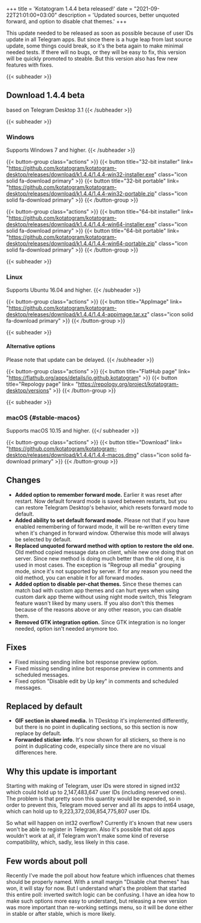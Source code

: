 +++
title = 'Kotatogram 1.4.4 beta released!'
date = "2021-09-22T21:01:00+03:00"
description = 'Updated sources, better unquoted forward, and option to disable chat themes.'
+++

This update needed to be released as soon as possible because of user IDs update in all Telegram apps. But since there is a huge leap from last source update, some things could break, so it's the beta again to make minimal needed tests. If there will no bugs, or they will be easy to fix, this version will be quickly promoted to steable. But this version also has few new features with fixes.

{{< subheader >}}
## Download 1.4.4 beta
based on Telegram Desktop 3.1
{{< /subheader >}}

{{< subheader >}}
### Windows
Supports Windows 7 and higher. 
{{< /subheader >}}

{{< button-group class="actions" >}}
    {{< button title="32-bit installer" link= "https://github.com/kotatogram/kotatogram-desktop/releases/download/k1.4.4/1.4.4-win32-installer.exe" class="icon solid fa-download primary" >}}
    {{< button title="32-bit portable" link= "https://github.com/kotatogram/kotatogram-desktop/releases/download/k1.4.4/1.4.4-win32-portable.zip" class="icon solid fa-download primary" >}}
{{< /button-group >}}

{{< button-group class="actions" >}}
    {{< button title="64-bit installer" link= "https://github.com/kotatogram/kotatogram-desktop/releases/download/k1.4.4/1.4.4-win64-installer.exe" class="icon solid fa-download primary" >}}
    {{< button title="64-bit portable" link= "https://github.com/kotatogram/kotatogram-desktop/releases/download/k1.4.4/1.4.4-win64-portable.zip" class="icon solid fa-download primary" >}}
{{< /button-group >}}

{{< subheader >}}
### Linux
Supports Ubuntu 16.04 and higher. 
{{< /subheader >}}

{{< button-group class="actions" >}}
    {{< button title="AppImage" link= "https://github.com/kotatogram/kotatogram-desktop/releases/download/k1.4.4/1.4.4-appimage.tar.xz" class="icon solid fa-download primary" >}}
{{< /button-group >}}

{{< subheader >}}
#### Alternative options
Please note that update can be delayed.
{{< /subheader >}}

{{< button-group class="actions" >}}
    {{< button title="FlatHub page" link= "https://flathub.org/apps/details/io.github.kotatogram" >}}
    {{< button title="Repology page" link= "https://repology.org/project/kotatogram-desktop/versions" >}}
{{< /button-group >}}

{{< subheader >}}
### macOS {#stable-macos}
Supports macOS 10.15 and higher. 
{{</ subheader >}}

{{< button-group class="actions" >}}
    {{< button title="Download" link= "https://github.com/kotatogram/kotatogram-desktop/releases/download/k1.4.4/1.4.4-macos.dmg" class="icon solid fa-download primary" >}}
{{< /button-group >}}


## Changes

* **Added option to remember forward mode.** Earlier it was reset after restart. Now default forward mode is saved between restarts, but you can restore Telegram Desktop's behavior, which resets forward mode to default.
* **Added ability to set default forward mode.** Please not that if you have enabled remembering of forward mode, it will be re-written every time when it's changed in forward window. Otherwise this mode will always be selected by default.
* **Replaced unquoted forward method with option to restore the old one.** Old method copied message data on client, while new one doing that on server. Since new method is doing much better than the old one, it is used in most cases. The exception is "Regroup all media" grouping mode, since it's not supported by server. If for any reason you need the old method, you can enable it for all forward modes.
* **Added option to disable per-chat themes.** Since these themes can match bad with custom app themes and can hurt eyes when using custom dark app theme without using night mode switch, this Telegram feature wasn't liked by many users. If you also don't this themes because of the reasons above or any other reason, you can disable them.
* **Removed GTK integration option.** Since GTK integration is no longer needed, option isn't needed anymore too.

## Fixes

* Fixed missing sending inline bot response preview option.
* Fixed missing sending inline bot response preview in comments and scheduled messages.
* Fixed option "Disable edit by Up key" in comments and scheduled messages.

## Replaced by default

* **GIF section in shared media.** In TDesktop it's implemented differently, but there is no point in duplicating sections, so this section is now replace by default.
* **Forwarded sticker info.** It's now shown for all stickers, so there is no point in duplicating code, especially since there are no visual differences here.

## Why this update is important

Starting with making of Telegram, user IDs were stored in signed int32 which could hold up to 2,147,483,647 user IDs (including reserved ones). The problem is that pretty soon this quantity would be expended, so in order to prevent this, Telegram moved server and all its apps to int64 usage, which can hold up to 9,223,372,036,854,775,807 user IDs.

So what will happen on int32 overflow? Currently it's known that new users won't be able to register in Telegram. Also it's possible that old apps wouldn't work at all, if Telegram won't make some kind of reverse compatibility, which, sadly, less likely in this case.

## Few words about poll

Recently I've made the poll about how feature which influences chat themes should be properly named. With a small margin "Disable chat themes" has won, it will stay for now. But I understand what's the problem that started this entire poll: inverted switch logic can be confusing. I have an idea how to make such options more easy to understand, but releasing a new version was more important than re-working settings menu, so it will be done either in stable or after stable, which is more likely.
